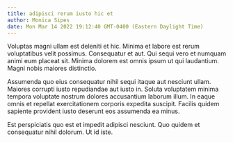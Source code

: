 ```yaml
---
title: adipisci rerum iusto hic et
author: Monica Sipes
date: Mon Mar 14 2022 19:12:40 GMT-0400 (Eastern Daylight Time)
---
```

Voluptas magni ullam est deleniti et hic. Minima et labore est rerum voluptatibus velit possimus. Consequatur et aut. Qui sequi vero et numquam animi eum placeat sit. Minima dolorem est omnis ipsum ut qui laudantium. Magni nobis maiores distinctio.

 Assumenda quo eius consequatur nihil sequi itaque aut nesciunt ullam. Maiores corrupti iusto repudiandae aut iusto in. Soluta voluptatem minima tempora voluptate nostrum dolores accusantium laborum illum. In eaque omnis et repellat exercitationem corporis expedita suscipit. Facilis quidem sapiente provident iusto deserunt eos assumenda ea minus.

 Est perspiciatis quo est et impedit adipisci nesciunt. Quo quidem et consequatur nihil dolorum. Ut id iste.
